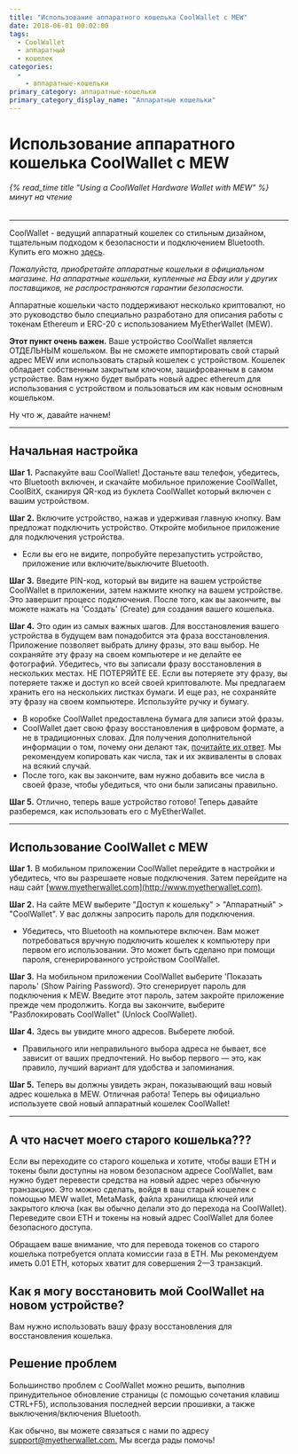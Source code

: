 ```yaml
---
title: "Использование аппаратного кошелька CoolWallet с MEW"
date: 2018-06-01 00:02:00
tags:
  - CoolWallet
  - аппаратный
  - кошелек
categories:
  - 
    - аппаратные-кошельки
primary_category: аппаратные-кошельки
primary_category_display_name: "Аппаратные кошельки"
---
```


# **Использование аппаратного кошелька CoolWallet с MEW**

###### {% read_time title "Using a CoolWallet Hardware Wallet with MEW" %} минут на чтение

* * *

CoolWallet - ведущий аппаратный кошелек со стильным дизайном, тщательным подходом к безопасности и подключением Bluetooth. Купить его можно [здесь](https://www.coolwallet.io/product/coolwallet/).

_Пожалуйста, приобретайте аппаратные кошельки в официальном магазине. На аппаратные кошельки, купленные на Ebay или у других поставщиков, не распространяются гарантии безопасности._

Аппаратные кошельки часто поддерживают несколько криптовалют, но это руководство было специально разработано для описания работы с токенам Ethereum и ERC-20 с использованием MyEtherWallet (MEW).

**Этот пункт очень важен.** Ваше устройство CoolWallet является ОТДЕЛЬНЫМ кошельком. Вы не сможете импортировать свой старый адрес MEW или использовать старый кошелек с устройством. Кошелек обладает собственным закрытым ключом, зашифрованным в самом устройстве. Вам нужно будет выбрать новый адрес ethereum для использования с устройством и пользоваться им как новым основным кошельком.

Ну что ж, давайте начнем!

* * *

## **Начальная настройка**

**Шаг 1.** Распакуйте ваш CoolWallet! Достаньте ваш телефон, убедитесь, что Bluetooth включен, и скачайте мобильное приложение CoolWallet, CoolBitX, сканируя QR-код из буклета CoolWallet который включен с вашим устройством.

**Шаг 2.** Включите устройство, нажав и удерживая главную кнопку. Вам предложат подключить устройство. Откройте мобильное приложение для подключения устройства.

-   Если вы его не видите, попробуйте перезапустить устройство, приложение или включите/выключите Bluetooth.

**Шаг 3.** Введите PIN-код, который вы видите на вашем устройстве CoolWallet в приложении, затем нажмите кнопку на вашем устройстве. Это завершит процесс подключения. После того, как вы закончите, вы можете нажать на 'Создать' (Create) для создания вашего кошелька.

**Шаг 4.** Это один из самых важных шагов. Для восстановления вашего устройства в будущем вам понадобится эта фраза восстановления. Приложение позволяет выбрать длину фразы, это ваш выбор. Не сохраняйте эту фразу на своем компьютере и не делайте ее фотографий. Убедитесь, что вы записали фразу восстановления в нескольких местах. НЕ ПОТЕРЯЙТЕ ЕЕ. Если вы потеряете эту фразу, вы потеряете также и доступ ко всей своей криптовалюте. Мы предлагаем хранить его на нескольких листках бумаги. И еще раз, не сохраняйте эту фразу на своем компьютере. Используйте ручку и бумагу.

-   В коробке CoolWallet предоставлена бумага для записи этой фразы.
-   CoolWallet дает свою фразу восстановления в цифровом формате, а не в традиционных словах. Для получения дополнительной информации о том, почему они делают так, [почитайте их ответ](https://help.coolwallet.io/article/73-why-is-the-seed-generated-from-coolwallet-s-in-numeric-format). Мы рекомендуем копировать как числа, так и их эквиваленты в словах на всякий случай.
-   После того, как вы закончите, вам нужно добавить все числа в своей фразе, чтобы убедиться, что они были записаны правильно.

**Шаг 5.** Отлично, теперь ваше устройство готово! Теперь давайте разберемся, как использовать его с MyEtherWallet.

* * *

## **Использование CoolWallet с MEW**

**Шаг 1.** В мобильном приложении CoolWallet перейдите в настройки и убедитесь, что вы разрешаете новые подключения. Затем перейдите на наш сайт [www.myetherwallet.com](http://www.myetherwallet.com).

**Шаг 2.** На сайте MEW выберите "Доступ к кошельку" > "Аппаратный" > "CoolWallet". У вас должны запросить пароль для подключения.

-   Убедитесь, что Bluetooth на компьютере включен. Вам может потребоваться вручную подключить кошелек к компьютеру при первом его использовании. Это может быть сделано при помощи пароля, сгенерированного устройством CoolWallet.

**Шаг 3.** На мобильном приложении CoolWallet выберите 'Показать пароль' (Show Pairing Password). Это сгенерирует пароль для подключения к MEW. Введите этот пароль, затем закройте приложение прежде чем продолжить. Когда вы закончите, выберите "Разблокировать CoolWallet" (Unlock CoolWallet).

**Шаг 4.** Здесь вы увидите много адресов. Выберете любой.

-   Правильного или неправильного выбора адреса не бывает, все зависит от ваших предпочтений. Но выбор первого — это, как правило, лучший вариант для удобства и запоминания.

**Шаг 5.**  Теперь вы должны увидеть экран, показывающий ваш новый адрес кошелька в MEW. Отличная работа! Теперь вы официально используете свой новый аппаратный кошелек CoolWallet!

* * *

## **А что насчет моего старого кошелька???**

Если вы переходите со старого кошелька и хотите, чтобы ваши ETH и токены были доступны на новом безопасном адресе CoolWallet, вам нужно будет перевести средства на новый адрес через обычную транзакцию. Это можно сделать, войдя в ваш старый кошелек с помощью MEW wallet, MetaMask, файла хранилища ключей или закрытого ключа (как вы обычно делали это до перехода на CoolWallet). Переведите свои ETH и токены на новый адрес CoolWallet для более безопасного доступа.

Обращаем ваше внимание, что для перевода токенов со старого кошелька потребуется оплата комиссии газа в ETH. Мы рекомендуем иметь 0.01 ETH, которых хватит для совершения 2—3 транзакций.

## **Как я могу восстановить мой CoolWallet на новом устройстве?**

Вам нужно использовать вашу фразу восстановления для восстановления кошелька.

## **Решение проблем**

Большинство проблем с CoolWallet можно решить, выполнив принудительное обновление страницы (с помощью сочетания клавиш CTRL+F5), использования последней версии прошивки, а также выключения/включения Bluetooth.

Как обычно, вы можете связаться с нами по адресу [support@myetherwallet.com.](mailto:support@myetherwallet.com.) Мы всегда рады помочь!
